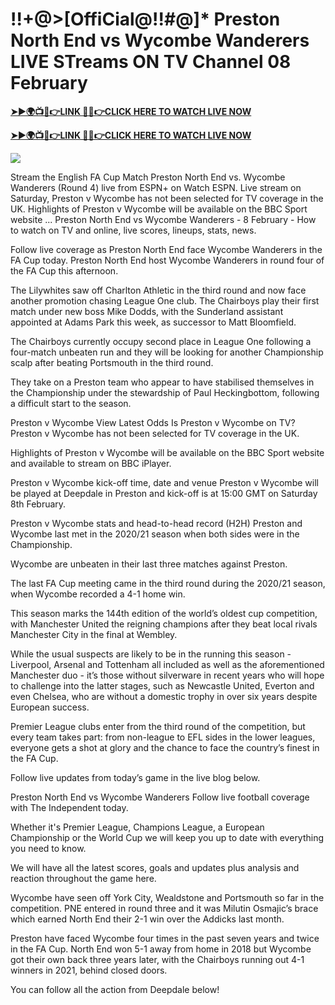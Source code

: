 # !!+@>[OffiCial@!!#@]* Preston North End vs Wycombe Wanderers LIVE STreams ON TV Channel 08 February

**[➤►🌍📺📱👉LINK 🔴✅👉CLICK HERE TO WATCH LIVE NOW](https://mr-juniior.blogspot.com/2025/02/ef.html)**

**[➤►🌍📺📱👉LINK 🔴✅👉CLICK HERE TO WATCH LIVE NOW](https://mr-juniior.blogspot.com/2025/02/ef.html)**

[![](https://blogger.googleusercontent.com/img/b/R29vZ2xl/AVvXsEgw86QcRTQHa_0UF_R0Ce_BfmEP5mTpVruRVIlWCPMMqp8oWxkzZavuKovDSK7oHt7t7csMbgy3jKUoCHU7kED_YXGoogHBc3NxSi3Jurev7bBa3b51d-V1n3mFx857KlyS0FiziJpcUdJgJFovmDw3IASQPNDjw8eVi3p9JbVffFfUQEfkj3-qYllz/s686/soccer.gif)](https://mr-juniior.blogspot.com/2025/02/ef.html)

Stream the English FA Cup Match Preston North End vs. Wycombe Wanderers (Round 4) live from ESPN+ on Watch ESPN. Live stream on Saturday, Preston v Wycombe has not been selected for TV coverage in the UK. Highlights of Preston v Wycombe will be available on the BBC Sport website ... Preston North End vs Wycombe Wanderers - 8 February - How to watch on TV and online, live scores, lineups, stats, news.

Follow live coverage as Preston North End face Wycombe Wanderers in the FA Cup today. Preston North End host Wycombe Wanderers in round four of the FA Cup this afternoon.

The Lilywhites saw off Charlton Athletic in the third round and now face another promotion chasing League One club. The Chairboys play their first match under new boss Mike Dodds, with the Sunderland assistant appointed at Adams Park this week, as successor to Matt Bloomfield.

The Chairboys currently occupy second place in League One following a four-match unbeaten run and they will be looking for another Championship scalp after beating Portsmouth in the third round.

They take on a Preston team who appear to have stabilised themselves in the Championship under the stewardship of Paul Heckingbottom, following a difficult start to the season.

Preston v Wycombe
View Latest Odds
Is Preston v Wycombe on TV?
Preston v Wycombe has not been selected for TV coverage in the UK.

Highlights of Preston v Wycombe will be available on the BBC Sport website and available to stream on BBC iPlayer.

Preston v Wycombe kick-off time, date and venue
Preston v Wycombe will be played at Deepdale in Preston and kick-off is at 15:00 GMT on Saturday 8th February.

Preston v Wycombe stats and head-to-head record (H2H)
Preston and Wycombe last met in the 2020/21 season when both sides were in the Championship.

Wycombe are unbeaten in their last three matches against Preston.

The last FA Cup meeting came in the third round during the 2020/21 season, when Wycombe recorded a 4-1 home win.

This season marks the 144th edition of the world’s oldest cup competition, with Manchester United the reigning champions after they beat local rivals Manchester City in the final at Wembley.

While the usual suspects are likely to be in the running this season - Liverpool, Arsenal and Tottenham all included as well as the aforementioned Manchester duo - it’s those without silverware in recent years who will hope to challenge into the latter stages, such as Newcastle United, Everton and even Chelsea, who are without a domestic trophy in over six years despite European success.

Premier League clubs enter from the third round of the competition, but every team takes part: from non-league to EFL sides in the lower leagues, everyone gets a shot at glory and the chance to face the country’s finest in the FA Cup.

Follow live updates from today’s game in the live blog below.

Preston North End vs Wycombe Wanderers
Follow live football coverage with The Independent today.

Whether it's Premier League, Champions League, a European Championship or the World Cup we will keep you up to date with everything you need to know.

We will have all the latest scores, goals and updates plus analysis and reaction throughout the game here.

Wycombe have seen off York City, Wealdstone and Portsmouth so far in the competition. PNE entered in round three and it was Milutin Osmajic’s brace which earned North End their 2-1 win over the Addicks last month.

Preston have faced Wycombe four times in the past seven years and twice in the FA Cup. North End won 5-1 away from home in 2018 but Wycombe got their own back three years later, with the Chairboys running out 4-1 winners in 2021, behind closed doors.

You can follow all the action from Deepdale below!
